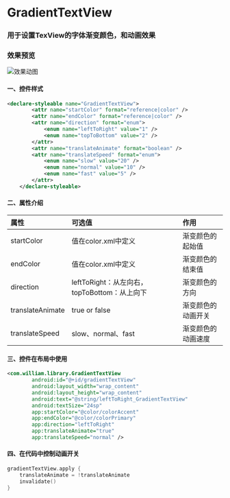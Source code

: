 # GradientTextView

### 用于设置TexView的字体渐变颜色，和动画效果
### 效果预览
![效果动图](image/resource.gif)


#### 一、控件样式
```xml
<declare-styleable name="GradientTextView">
        <attr name="startColor" format="reference|color" />
        <attr name="endColor" format="reference|color" />
        <attr name="direction" format="enum">
            <enum name="leftToRight" value="1" />
            <enum name="topToBottom" value="2" />
        </attr>
        <attr name="translateAnimate" format="boolean" />
        <attr name="translateSpeed" format="enum">
            <enum name="slow" value="20" />
            <enum name="normal" value="10" />
            <enum name="fast" value="5" />
        </attr>
    </declare-styleable>
```

#### 二、属性介绍
| 属性              | 可选值                                    | 作用            |
|:-----------------|:-----------------------------------------|:---------------|
| startColor       | 值在color.xml中定义                        | 渐变颜色的起始值  |
| endColor         | 值在color.xml中定义                        | 渐变颜色的结束值  |
| direction        | leftToRight：从左向右，topToBottom：从上向下 | 渐变颜色的方向    |
| translateAnimate | true or false                            | 渐变颜色的动画开关 |
| translateSpeed   | slow、normal、fast                       | 渐变颜色的动画速度 |

#### 三、控件在布局中使用
```xml
<com.william.library.GradientTextView
        android:id="@+id/gradientTextView"
        android:layout_width="wrap_content"
        android:layout_height="wrap_content"
        android:text="@string/leftToRight_GradientTextView"
        android:textSize="24sp"
        app:startColor="@color/colorAccent"
        app:endColor="@color/colorPrimary"
        app:direction="leftToRight"
        app:translateAnimate="true"
        app:translateSpeed="normal" />
```

#### 四、在代码中控制动画开关
```kotlin
gradientTextView.apply {
    translateAnimate = !translateAnimate
    invalidate()
}
```

